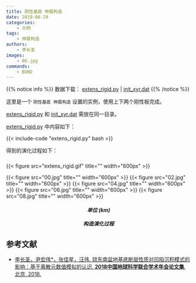 ```yaml
---
title: 刚性基底 伸展构造
date: 2019-06-29
categories:
    - 示例
tags:
    - 伸展构造
authors:
    - 李长圣
images:
    - 06.jpg
commands:
    - BOND
---
```


{{% notice info %}}
数据下载：
[extens_rigid.py](extens_rigid.py) | 
[init_xyr.dat](init_xyr.dat)
{{% /notice %}}


这里是一个 `刚性基底 伸展构造` 设置的实例，使用上下两个刚性板完成。

[extens_rigid.py](extens_rigid.py) 和 [init_xyr.dat](init_xyr.dat) 需放在同一目录。

 [extens_rigid.py](extens_rigid.py) 中内容如下：

{{< include-code "extens_rigid.py" bash >}}

得到的演化过程如下：

<h5></h5>
{{< figure src="extens_rigid.gif" title="" width="600px" >}}

{{< figure src="00.jpg" title="" width="600px" >}}
{{< figure src="02.jpg" title="" width="600px" >}}
{{< figure src="04.jpg" title="" width="600px" >}}
{{< figure src="06.jpg" title="" width="600px" >}}
{{< figure src="08.jpg" title="" width="600px" >}}

<center><h5>单位 (km)<br><br>构造演化过程</h5></center>

## 参考文献

-  [李长圣，尹宏伟*，张佳星，汪伟. 琼东南盆地基底断层性质对凹陷沉积模式的影响：基于离散元数值模拟的认识. **2018中国地球科学联合学术年会论文集**, 北京, 2018.](http://t.cn/AiY2NMGq)  



